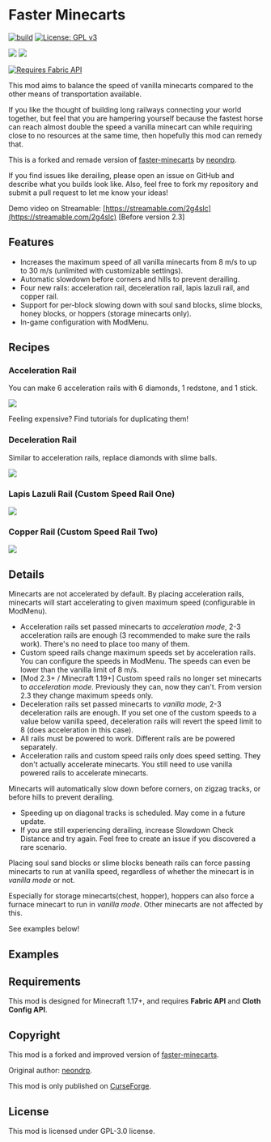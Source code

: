 # Faster Minecarts
[![build](https://github.com/fiddleyowl/faster-minecarts/actions/workflows/build.yml/badge.svg)](https://github.com/fiddleyowl/faster-minecarts/actions/workflows/build.yml)
[![License: GPL v3](https://img.shields.io/badge/License-GPLv3-blue.svg)](https://www.gnu.org/licenses/gpl-3.0)


[![](http://cf.way2muchnoise.eu/full_532511_downloads.svg)](https://www.curseforge.com/minecraft/mc-mods/faster-minecarts-2)
[![](http://cf.way2muchnoise.eu/versions/532511.svg)](https://www.curseforge.com/minecraft/mc-mods/faster-minecarts-2)

[![Requires Fabric API](https://i.ibb.co/16LQcDJ/Requires-Fabric-API.png)](https://www.curseforge.com/minecraft/mc-mods/fabric-api)

This mod aims to balance the speed of vanilla minecarts compared to the other means of transportation available.

If you like the thought of building long railways connecting your world together, but feel that you are hampering yourself because the fastest horse can reach almost double the speed a vanilla minecart can while requiring close to no resources at the same time, then hopefully this mod can remedy that.

This is a forked and remade version of [faster-minecarts](https://www.curseforge.com/minecraft/mc-mods/faster-minecarts) by [neondrp](https://www.curseforge.com/members/neondrp).

If you find issues like derailing, please open an issue on GitHub and describe what you builds look like. Also, feel free to fork my repository and submit a pull request to let me know your ideas!

Demo video on Streamable: [https://streamable.com/2g4slc](https://streamable.com/2g4slc) [Before version 2.3]

## Features
* Increases the maximum speed of all vanilla minecarts from 8 m/s to up to 30 m/s (unlimited with customizable settings).
* Automatic slowdown before corners and hills to prevent derailing.
* Four new rails: acceleration rail, deceleration rail, lapis lazuli rail, and copper rail.
* Support for per-block slowing down with soul sand blocks, slime blocks, honey blocks, or hoppers (storage minecarts only).
* In-game configuration with ModMenu.

## Recipes
### Acceleration Rail
You can make 6 acceleration rails with 6 diamonds, 1 redstone, and 1 stick.

![](https://i.ibb.co/Wxhbqh1/acceleration-rail-recipe.png)

Feeling expensive? Find tutorials for duplicating them!

### Deceleration Rail
Similar to acceleration rails, replace diamonds with slime balls.

![](https://i.ibb.co/nMWhKJp/deceleration-rail-recipe.png)

### Lapis Lazuli Rail (Custom Speed Rail One)

![](https://i.ibb.co/S6v2xYG/custom-speed-rail-one-recipe.png)

### Copper Rail (Custom Speed Rail Two)

![](https://i.ibb.co/rdw8Bvj/custom-speed-rail-two-recipe.png)

## Details
Minecarts are not accelerated by default. By placing acceleration rails, minecarts will start accelerating to given maximum speed (configurable in ModMenu).
* Acceleration rails set passed minecarts to *acceleration mode*, 2-3 acceleration rails are enough (3 recommended to make sure the rails work). There's no need to place too many of them.
* Custom speed rails change maximum speeds set by acceleration rails. You can configure the speeds in ModMenu. The speeds can even be lower than the vanilla limit of 8 m/s.
* [Mod 2.3+ / Minecraft 1.19+] Custom speed rails no longer set minecarts to *acceleration mode*. Previously they can, now they can't. From version 2.3 they change maximum speeds only.
* Deceleration rails set passed minecarts to *vanilla mode*, 2-3 deceleration rails are enough. If you set one of the custom speeds to a value below vanilla speed, deceleration rails will revert the speed limit to 8 (does acceleration in this case).
* All rails must be powered to work. Different rails are be powered separately.
* Acceleration rails and custom speed rails only does speed setting. They don't actually accelerate minecarts. You still need to use vanilla powered rails to accelerate minecarts.

Minecarts will automatically slow down before corners, on zigzag tracks, or before hills to prevent derailing.
* Speeding up on diagonal tracks is scheduled. May come in a future update.
* If you are still experiencing derailing, increase Slowdown Check Distance and try again. Feel free to create an issue if you discovered a rare scenario.

Placing soul sand blocks or slime blocks beneath rails can force passing minecarts to run at vanilla speed, regardless of whether the minecart is in *vanilla mode* or not. 

Especially for storage minecarts(chest, hopper), hoppers can also force a furnace minecart to run in *vanilla mode*. Other minecarts are not affected by this.

See examples below!

## Examples


## Requirements
This mod is designed for Minecraft 1.17+, and requires **Fabric API** and **Cloth Config API**.

## Copyright
This mod is a forked and improved version of [faster-minecarts](http://www.curseforge.com/minecraft/mc-mods/faster-minecarts).

Original author: [neondrp](https://www.curseforge.com/members/neondrp).

This mod is only published on [CurseForge](http://www.curseforge.com/minecraft/mc-mods/faster-minecarts-2).

## License
This mod is licensed under GPL-3.0 license. 

